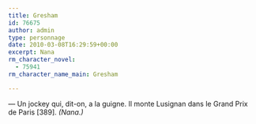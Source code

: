 ```yaml
---
title: Gresham
id: 76675
author: admin
type: personnage
date: 2010-03-08T16:29:59+00:00
excerpt: Nana
rm_character_novel:
  - 75941
rm_character_name_main: Gresham

---
```

— Un jockey qui, dit-on, a la guigne. Il monte Lusignan dans le Grand Prix de Paris [389]. _(Nana.)_